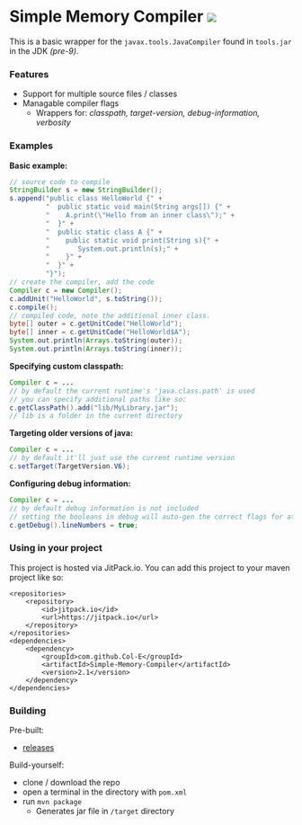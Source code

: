 # Simple Memory Compiler [![](https://jitpack.io/v/Col-E/Simple-Memory-Compiler.svg)](https://jitpack.io/#Col-E/Simple-Memory-Compiler)

This is a basic wrapper for the `javax.tools.JavaCompiler` found in `tools.jar` in the JDK *(pre-9)*. 

### Features

* Support for multiple source files / classes
* Managable compiler flags
    * Wrappers for: _classpath, target-version, debug-information, verbosity_

### Examples

**Basic example:**
```java
// source code to compile
StringBuilder s = new StringBuilder();
s.append("public class HelloWorld {" +
         "  public static void main(String args[]) {" +
         "    A.print(\"Hello from an inner class\");" +
         "  }" +
         "  public static class A {" +
         "    public static void print(String s){" +
         "       System.out.println(s);" +
         "    }" +
         "  }" +
         "}");
// create the compiler, add the code
Compiler c = new Compiler();
c.addUnit("HelloWorld", s.toString());
c.compile();
// compiled code, note the additional inner class.
byte[] outer = c.getUnitCode("HelloWorld");
byte[] inner = c.getUnitCode("HelloWorld$A");
System.out.println(Arrays.toString(outer));
System.out.println(Arrays.toString(inner));
```

**Specifying custom classpath:**
```java
Compiler c = ...
// by default the current runtime's 'java.class.path' is used
// you can specify additional paths like so:
c.getClassPath().add("lib/MyLibrary.jar");
// lib is a folder in the current directory
```

**Targeting older versions of java:**
```java
Compiler c = ...
// by default it'll just use the current runtime version
c.setTarget(TargetVersion.V6);
```

**Configuring debug information:**
```java
Compiler c = ...
// by default debug information is not included
// setting the booleans in debug will auto-gen the correct flags for attribute inclusion
c.getDebug().lineNumbers = true;
```

### Using in your project

This project is hosted via JitPack.io. You can add this project to your maven project like so:
```
<repositories>
	<repository>
	    <id>jitpack.io</id>
	    <url>https://jitpack.io</url>
	</repository>
</repositories>
<dependencies>
	<dependency>
	    <groupId>com.github.Col-E</groupId>
	    <artifactId>Simple-Memory-Compiler</artifactId>
	    <version>2.1</version>
	</dependency>
</dependencies>
```

### Building

Pre-built: 

* [releases](https://github.com/Col-E/Simple-Memory-Compiler/releases)

Build-yourself: 

* clone / download the repo
* open a terminal in the directory with `pom.xml`
* run `mvn package`
    * Generates jar file in `/target` directory